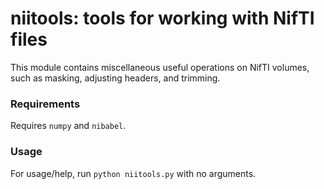 # niitools: tools for working with NifTI files

This module contains miscellaneous useful operations on
NifTI volumes, such as masking, adjusting headers, and
trimming.

### Requirements

Requires `numpy` and `nibabel`.

### Usage

For usage/help, run `python niitools.py` with no arguments.
